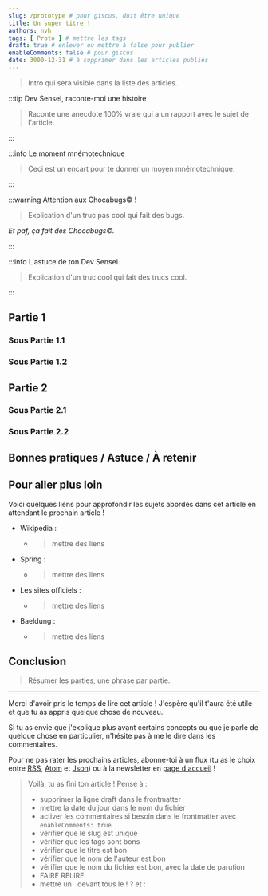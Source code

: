 ```yaml
---
slug: /prototype # pour giscus, doit être unique
title: Un super titre !
authors: nvh
tags: [ Proto ] # mettre les tags
draft: true # enlever ou mettre à false pour publier
enableComments: false # pour giscus
date: 3000-12-31 # à supprimer dans les articles publiés
---
```


[//]: # (la date de parution du blog sera la date du fichier au format YYYY-MM-DD)

> Intro qui sera visible dans la liste des articles.
<!--truncate-->

:::tip Dev Sensei, raconte-moi une histoire

> Raconte une anecdote 100% vraie qui a un rapport avec le sujet de l'article.

:::

:::info Le moment mnémotechnique

> Ceci est un encart pour te donner un moyen mnémotechnique.

:::

:::warning Attention aux Chocabugs© !

> Explication d'un truc pas cool qui fait des bugs.

_Et paf, ça fait des Chocabugs©._

:::

:::info L'astuce de ton Dev Sensei

> Explication d'un truc cool qui fait des trucs cool.

:::


## Partie 1

### Sous Partie 1.1

### Sous Partie 1.2

## Partie 2

### Sous Partie 2.1

### Sous Partie 2.2

## Bonnes pratiques / Astuce / À retenir

## Pour aller plus loin

Voici quelques liens pour approfondir les sujets abordés dans cet article en attendant le prochain article !

- Wikipedia :
  - > mettre des liens 
- Spring :
  - > mettre des liens 
- Les sites officiels :
  - > mettre des liens 
- Baeldung :
  - > mettre des liens 

## Conclusion

> Résumer les parties, une phrase par partie.

---

Merci d'avoir pris le temps de lire cet article ! J'espère qu'il t'aura été utile et que tu as appris quelque chose de nouveau.

Si tu as envie que j'explique plus avant certains concepts ou que je parle de quelque chose en particulier, n'hésite pas à me le dire dans les commentaires.

Pour ne pas rater les prochains articles, abonne-toi à un flux (tu as le choix entre [RSS](https://dev-sensei.digicrafters.fr/blog/rss.xml), [Atom](https://dev-sensei.digicrafters.fr/blog/atom.xml) et [Json](https://dev-sensei.digicrafters.fr/blog/feeed.json)) ou à la newsletter en [page d'accueil](/) !

> Voilà, tu as fini ton article ! 
> Pense à : 
> - supprimer la ligne draft dans le frontmatter
> - mettre la date du jour dans le nom du fichier
> - activer les commentaires si besoin dans le frontmatter avec `enableComments: true`
> - vérifier que le slug est unique
> - vérifier que les tags sont bons
> - vérifier que le titre est bon
> - vérifier que le nom de l'auteur est bon
> - vérifier que le nom du fichier est bon, avec la date de parution
> - FAIRE RELIRE
> - mettre un   devant tous le ! ? et :

